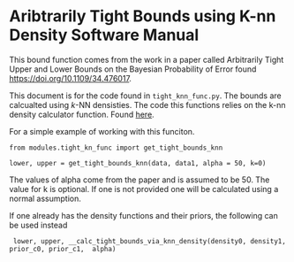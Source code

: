 # Aribtrarily Tight Bounds using K-nn Density  Software Manual

This bound function comes from the work in a paper called Arbitrarily Tight Upper and Lower Bounds on the Bayesian Probability of Error found https://doi.org/10.1109/34.476017. 


This document is for the code found in `tight_knn_func.py`. The bounds are calcualted using $k$-NN densisties. The code this functions  relies on the k-nn density calculator function. Found [here](https://github.com/rj-may/BER_Bounds_Eval/edit/master/Docs/knn_density.md).


For a simple example of working with this funciton.


    from modules.tight_kn_func import get_tight_bounds_knn

    lower, upper = get_tight_bounds_knn(data, data1, alpha = 50, k=0)

  The values of alpha come from the paper and is assumed to be 50. The value for k is optional. If one is not provided one will be calculated using a normal assumption. 


If one already has the density functions and their priors, the following can be used instead
     
     lower, upper, __calc_tight_bounds_via_knn_density(density0, density1, prior_c0, prior_c1,  alpha)

